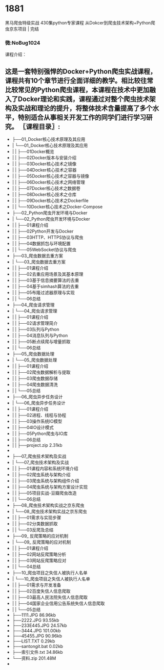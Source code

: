 # 1881
黑马爬虫特级实战 430集python专家课程 从Dokcer到爬虫技术架构+Python爬虫京东项目 | 完结
### 微:NoBug1024 


课程介绍：

这是一套特别强悍的Docker+Python爬虫实战课程，课程共有10个章节进行全面详细的教学。相比较往常比较常见的Python爬虫课程，本课程在技术中更加融入了Docker理论和实践，课程通过对整个爬虫技术架构及实战和理论的提升，将整体技术含量提高了多个水平，特别适合从事相关开发工作的同学们进行学习研究。
〖课程目录〗:
- 
- ├──01_Docker核心技术原理及其应用  
- |   └──01_Docker核心技术原理及其应用  
- |   |   ├──01Docker概览  
- |   |   ├──02Docker版本与安装介绍  
- |   |   ├──03Docker核心技术之镜像  
- |   |   ├──04Docker核心技术之容器  
- |   |   ├──05Docker核心技术之容器与镜像  
- |   |   ├──06Docker核心技术之网络管理  
- |   |   ├──07Docker核心技术之数据卷  
- |   |   ├──08Docker核心技术之仓库  
- |   |   ├──09Docker核心技术之Dockerfile  
- |   |   └──10Docker核心技术之Docker-Compose  
- ├──02_Python爬虫开发环境与Docker  
- |   └──02_Python爬虫开发环境与Docker  
- |   |   ├──01课程介绍  
- |   |   ├──02Python开发与Docker  
- |   |   ├──03HTTP、HTTPS协议与爬虫  
- |   |   ├──04数据抓包与环境配置  
- |   |   └──05WebSocket协议与爬虫  
- ├──03_爬虫数据去重方案  
- |   └──03_爬虫数据去重方案  
- |   |   ├──01课程介绍  
- |   |   ├──02去重应用场景及其基本原理  
- |   |   ├──03基于信息摘要算法的去重  
- |   |   ├──04基于simhash算法的去重  
- |   |   ├──05布隆过滤器原理与实现  
- |   |   └──06总结  
- ├──04_爬虫请求管理  
- |   └──04_爬虫请求管理  
- |   |   ├──01课程介绍  
- |   |   ├──02请求管理简介  
- |   |   ├──03队列与Python  
- |   |   ├──04消息队列与Python  
- |   |   ├──05断点续爬与增量抓取  
- |   |   └──06总结  
- ├──05_爬虫数据处理  
- |   └──05_爬虫数据处理  
- |   |   ├──01课程介绍  
- |   |   ├──02爬虫数据解析与提取  
- |   |   ├──03爬虫数据存储  
- |   |   ├──04爬虫数据清洗  
- |   |   └──05总结  
- ├──06_爬虫异步任务设计  
- |   └──06_爬虫异步任务设计  
- |   |   ├──01课程介绍  
- |   |   ├──02进程、线程与协程  
- |   |   ├──03操作系统IO模型  
- |   |   ├──04IO设计模式  
- |   |   ├──05Python爬虫与IO库  
- |   |   ├──06总结  
- |   |   ├──project.zip  2.31kb
- 
- ├──07_爬虫技术架构及实战  
- |   └──07_爬虫技术架构及实战  
- |   |   ├──01课程内容和系统环境介绍  
- |   |   ├──02爬虫系统与架构介绍  
- |   |   ├──03爬虫系统与架构组件介绍  
- |   |   ├──04爬虫系统与架构方案设计实现  
- |   |   ├──05项目实战-豆瓣爬虫改造  
- |   |   └──06总结  
- ├──08_爬虫技术架构实战之京东爬虫  
- |   └──08_爬虫技术架构实战之京东爬虫  
- |   |   ├──01需求与实现步骤  
- |   |   ├──02分类数据抓取  
- |   |   └──03反爬及总结  
- ├──09_ 反爬策略的应对机制  
- |   └──09_ 反爬策略的应对机制  
- |   |   ├──01课程介绍  
- |   |   ├──02网站反爬策略分析  
- |   |   ├──03网站反爬策略应对  
- |   |   └──04总结  
- ├──10_爬虫项目之失信人被执行人名单  
- |   └──10_爬虫项目之失信人被执行人名单  
- |   |   ├──01需求与开发准备  
- |   |   ├──02百度失信人信息爬取  
- |   |   ├──03最高人民法院失信人信息爬取  
- |   |   ├──04国家企业信用公告系统失信人信息爬取  
- |   |   └──05总结  
- ├──1111.JPG  86.96kb
- ├──2222.JPG  93.55kb
- ├──233E445.JPG  24.57kb
- ├──3444.JPG  101.00kb
- ├──45455.JPG  90.96kb
- ├──LIST.TXT  0.29kb
- ├──santongit.bat  0.02kb
- ├──索引文件.txt  34.86kb
- └──资料.zip  201.48M
- 
